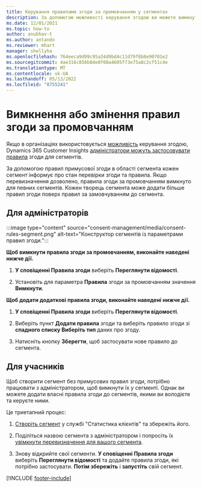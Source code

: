 ```yaml
---
title: Керування правилами згоди за промовчанням у сегментах
description: За допомогою можливості керування згодою ви можете вимкнути або змінити правила згоди за промовчанням, якщо ввімкнено перевизначення.
ms.date: 12/01/2021
ms.topic: how-to
author: anubhav-t
ms.author: antando
ms.reviewer: mhart
manager: shellyha
ms.openlocfilehash: 764eeca9d99c95a34d9bd4c11d79f8b8e90701e2
ms.sourcegitcommit: 4ae316c856b8de0f08a4605f73e75a8c2cf51c4e
ms.translationtype: MT
ms.contentlocale: uk-UA
ms.lasthandoff: 05/13/2022
ms.locfileid: "8755241"
---
```

# <a name="disable-or-change-default-consent-rules"></a>Вимкнення або змінення правил згоди за промовчанням

Якщо в організаціях використовується [можливість](consent-management/overview.md) керування згодою, Dynamics 365 Customer Insights [адміністратори можуть застосовувати правила](activate-consent.md) згоди для сегментів. 

За допомогою правил примусової згоди в області сегмента кожен сегмент інформує про стан перевірки згоди та правила. Якщо перевизначення дозволено, правила згоди за промовчанням вимкнуто для певних сегментів. Кожен творець сегмента може додати більше правил згоди поверх правил за замовчуванням до сегмента. 

## <a name="for-administrators"></a>Для адміністраторів

:::image type="content" source="consent-management/media/consent-rules-segment.png" alt-text="Конструктор сегментів із параметрами правил згоди.":::

**Щоб вимкнути правила згоди за промовчанням, виконайте наведені нижче дії.**

1. **У сповіщенні Правила згоди** виберіть **Переглянути відомості**. 

1. Установіть для параметра **Правила** згоди за промовчанням значення **Вимкнути**.

**Щоб додати додаткові правила згоди, виконайте наведені нижче дії.**

1. **У сповіщенні Правила згоди** виберіть **Переглянути відомості**. 

1. Виберіть пункт **Додати правила** згоди та виберіть правило згоди зі **спадного списку Виберіть тип** даних про згоду.

1. Натисніть кнопку **Зберегти**, щоб застосувати нове правило до сегмента.

## <a name="for-contributors"></a>Для учасників

Щоб створити сегмент без примусових правил згоди, потрібно працювати з адміністратором, щоб вимкнути їх у сегменті. Однак ви можете додати власні правила згоди до сегментів, якими ви володієте та керуєте ними.

Це триетапний процес: 
1. [Створіть сегмент](segments.md) у службі "Статистика клієнтів" та збережіть його. 

1. Поділіться назвою сегмента з адміністратором і попросіть їх [увімкнути перевизначення для вашого сегмента](activate-consent.md). 

1. Знову відкрийте свої сегменти. **У сповіщенні Правила згоди** виберіть **Переглянути відомості** та додайте правила згоди, які потрібно застосувати. **Потім збережіть** і **запустіть** свій сегмент.



[!INCLUDE [footer-include](includes/footer-banner.md)] 

